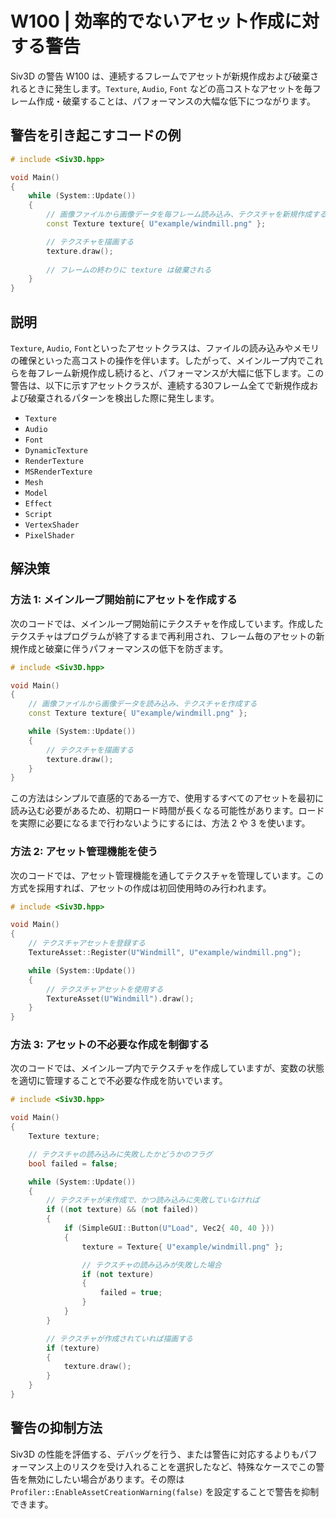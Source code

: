 # W100 | 効率的でないアセット作成に対する警告
Siv3D の警告 W100 は、連続するフレームでアセットが新規作成および破棄されるときに発生します。`Texture`, `Audio`, `Font` などの高コストなアセットを毎フレーム作成・破棄することは、パフォーマンスの大幅な低下につながります。

## 警告を引き起こすコードの例
```cpp
# include <Siv3D.hpp>

void Main()
{
	while (System::Update())
	{
		// 画像ファイルから画像データを毎フレーム読み込み、テクスチャを新規作成する（非効率）
		const Texture texture{ U"example/windmill.png" };

		// テクスチャを描画する
		texture.draw();
		
		// フレームの終わりに texture は破棄される
	}
}
```


## 説明
`Texture`, `Audio`, `Font`といったアセットクラスは、ファイルの読み込みやメモリの確保といった高コストの操作を伴います。したがって、メインループ内でこれらを毎フレーム新規作成し続けると、パフォーマンスが大幅に低下します。この警告は、以下に示すアセットクラスが、連続する30フレーム全てで新規作成および破棄されるパターンを検出した際に発生します。

- `Texture`
- `Audio`
- `Font`
- `DynamicTexture`
- `RenderTexture`
- `MSRenderTexture`
- `Mesh`
- `Model`
- `Effect`
- `Script`
- `VertexShader`
- `PixelShader`


## 解決策

### 方法 1: メインループ開始前にアセットを作成する
次のコードでは、メインループ開始前にテクスチャを作成しています。作成したテクスチャはプログラムが終了するまで再利用され、フレーム毎のアセットの新規作成と破棄に伴うパフォーマンスの低下を防ぎます。

```cpp
# include <Siv3D.hpp>

void Main()
{
	// 画像ファイルから画像データを読み込み、テクスチャを作成する
	const Texture texture{ U"example/windmill.png" };

	while (System::Update())
	{
		// テクスチャを描画する
		texture.draw();
	}
}
```

この方法はシンプルで直感的である一方で、使用するすべてのアセットを最初に読み込む必要があるため、初期ロード時間が長くなる可能性があります。ロードを実際に必要になるまで行わないようにするには、方法 2 や 3 を使います。


### 方法 2: アセット管理機能を使う
次のコードでは、アセット管理機能を通してテクスチャを管理しています。この方式を採用すれば、アセットの作成は初回使用時のみ行われます。

```cpp
# include <Siv3D.hpp>

void Main()
{
	// テクスチャアセットを登録する
	TextureAsset::Register(U"Windmill", U"example/windmill.png");

	while (System::Update())
	{
		// テクスチャアセットを使用する
		TextureAsset(U"Windmill").draw();
	}
}
```


### 方法 3: アセットの不必要な作成を制御する
次のコードでは、メインループ内でテクスチャを作成していますが、変数の状態を適切に管理することで不必要な作成を防いでいます。

```cpp
# include <Siv3D.hpp>

void Main()
{
	Texture texture;

	// テクスチャの読み込みに失敗したかどうかのフラグ
	bool failed = false;

	while (System::Update())
	{
		// テクスチャが未作成で、かつ読み込みに失敗していなければ
		if ((not texture) && (not failed))
		{
			if (SimpleGUI::Button(U"Load", Vec2{ 40, 40 }))
			{
				texture = Texture{ U"example/windmill.png" };

				// テクスチャの読み込みが失敗した場合
				if (not texture)
				{
					failed = true;
				}
			}
		}

		// テクスチャが作成されていれば描画する
		if (texture)
		{
			texture.draw();
		}
	}
}
```


## 警告の抑制方法
Siv3D の性能を評価する、デバッグを行う、または警告に対応するよりもパフォーマンス上のリスクを受け入れることを選択したなど、特殊なケースでこの警告を無効にしたい場合があります。その際は `Profiler::EnableAssetCreationWarning(false)` を設定することで警告を抑制できます。
